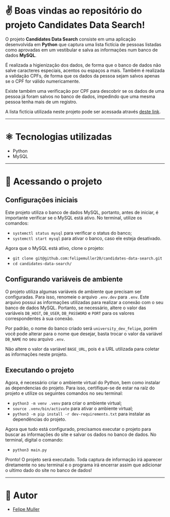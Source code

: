 # ✌️ Boas vindas ao repositório do projeto Candidates Data Search!

O projeto **Candidates Data Search** consiste em uma aplicação desenvolvida em **Python** que captura uma lista fictícia de pessoas listadas como aprovadas em um vestibular e salva as informações num banco de dados **MySQL**.

É realizada a higienização dos dados, de forma que o banco de dados não salve caracteres especiais, acentos ou espaços a mais. Também é realizada a validação CPFs, de forma que os dados da pessoa sejam salvos apenas se o CPF for válido numericamente.

Existe também uma verificação por CPF para descobrir se os dados de uma pessoa já foram salvos no banco de dados, impedindo que uma mesma pessoa tenha mais de um registro.

A lista fictícia utilizada neste projeto pode ser acessada através [deste link](https://sample-university-site.herokuapp.com/).

---

# ⚛️ Tecnologias utilizadas

- Python
- MySQL

---

# 👀 Acessando o projeto

## Configurações iniciais

Este projeto utiliza o banco de dados MySQL, portanto, antes de iniciar, é importante verificar se o MySQL está ativo. No terminal, utilize os comandos:

- `systemctl status mysql` para verificar o status do banco;
- `systemctl start mysql` para ativar o banco, caso ele esteja desativado.

Agora que o MySQL está ativo, clone o projeto:

- `git clone git@github.com:felipemuller20/candidates-data-search.git`
- `cd candidates-data-search/`

## Configurando variáveis de ambiente

O projeto utiliza algumas variáveis de ambiente que precisam ser configuradas. Para isso, renomeie o arquivo `.env.dev` para `.env`. Este arquivo possui as informações utilizadas para realizar a conexão com o seu banco de dados MySQL. Portanto, se necessário, altere o valor das variáveis `DB_HOST`, `DB_USER`, `DB_PASSWORD` e `PORT` para os valores correspondentes à sua conexão.

Por padrão, o nome do banco criado será `university_dev_felipe`, porém você pode alterar para o nome que desejar, basta trocar o valor da variável `DB_NAME` no seu arquivo `.env`.

Não altere o valor da variável `BASE_URL`, pois é a URL utilizada para coletar as informações neste projeto.

## Executando o projeto

Agora, é necessário criar o ambiente virtual do Python, bem como instalar as dependencias do projeto. Para isso, certifique-se de estar na raíz do projeto e utilize os seguintes comandos no seu terminal:

- `python3 -m venv .venv` para criar o ambiente virtual;
- `source .venv/bin/activate` para ativar o ambiente virtual;
- `python3 -m pip install -r dev-requirements.txt` para instalar as dependências do projeto.

Agora que tudo está configurado, precisamos executar o projeto para buscar as informações do site e salvar os dados no banco de dados. No terminal, digital o comando:

- `python3 main.py`

Pronto! O projeto será executado. Toda captura de informação irá aparecer diretamente no seu terminal e o programa irá encerrar assim que adicionar o ultimo dado do site no banco de dados!

---

# 👥 Autor
- [Felipe Muller](https://github.com/felipemuller20)

